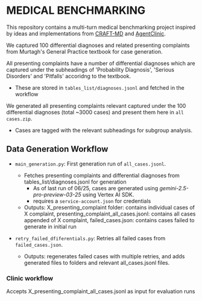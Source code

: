# MEDICAL BENCHMARKING

This repository contains a multi-turn medical benchmarking project inspired by ideas and implementations from [CRAFT-MD](https://doi.org/10.1038/s41591-024-03328-5) and [AgentClinic](https://doi.org/10.48550/arXiv.2405.07960).

We captured 100 differential diagnoses and related presenting complaints from Murtagh's General Practice textbook for case generation.

All presenting complaints have a number of differential diagnoses which are captured under the subheadings of 'Probability Diagnosis', 'Serious Disorders' and 'Pitfalls' accoridng to the textbook.
- These are stored in `tables_list/diagnoses.jsonl` and fetched in the workflow

We generated all presenting complaints relevant captured under the 100 differential diagnoses (total ~3000 cases) and present them here in `all cases.zip`.
- Cases are tagged with the relevant subheadings for subgroup analysis.

## Data Generation Workflow
- `main_generation.py`: First generation run of `all_cases.jsonl`.
  - Fetches presenting complaints and differential diagnoses from tables_list/diagnoses.jsonl for generation
    - As of last run of 06/25, cases are generated using *gemini-2.5-pro-preview-03-25* using Vertex AI SDK.
    - requires a `service-account.json` for credentials
  - Outputs: X_presenting_complaint folder: contains individual cases of X complaint, presenting_complaint_all_cases.jsonl: contains all cases appended of X complaint, failed_cases.json: contains cases failed to generate in initial run

- `retry_failed_dfiferentials.py`: Retries all failed cases from `failed_cases.json`.
  - Outputs: regenerates failed cases with multiple retries, and adds generated files to folders and relevant all_cases.jsonl files.
 

### Clinic workflow
Accepts X_presenting_complaint_all_cases.jsonl as input for evaluation runs
